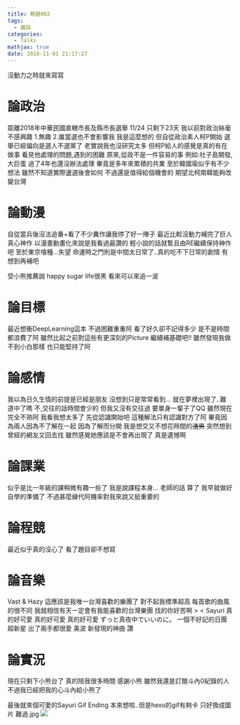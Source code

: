 ```yaml
---
title: 無題002
tags:
  - 雜談
categories:
  - Talks
mathjax: true
date: 2018-11-01 21:17:27
---
```


沒動力之時就來寫寫

<!--more-->

# 論政治

距離2018年中華民國直轄市長及縣市長選舉 11/24 只剩下23天
我以前對政治絲毫不感興趣 1.無趣 2.誰當選也不會影響我 我是這麼想的
但自從政治素人柯P開始 選舉已經偏向是選人不選黨了 老實說我也沒研究太多 但柯P給人的感覺是真的有在做事
看見他處理的問題,遇到的困難 原來,從政不是一件容易的事 例如:社子島開發,大巨蛋 過了4年也還沒辦法處理 畢竟是多年來累積的共業
至於韓國瑜似乎有不少想法 雖然不知道實際盪選後會如何 不過還是值得給個機會的
期望北柯南韓能夠改變台灣

# 論動漫
自從當兵後沒法追番+看了不少糞作讓我停了好一陣子 最近比較沒動力補完了巨人 真心神作
以漫畫動畫化來說是我看過最讚的 輕小說的話就暫且由RE繼續保持神作吧
至於東京喰種...失望 命運時之門則是中間太日常了..真的吃不下日常的劇情 有想到再補吧

受小熊推薦說 happy sugar life很黑 看來可以來追一波

# 論目標

最近想衝DeepLearning這本 不過困難重重阿 看了好久卻不記得多少 是不是時間都浪費了阿
雖然比起之前對這些有更深刻的Picture 繼續補基礎吧!!
雖然發現我做不到小白那樣 也只能堅持了阿



# 論感情
我以為日久生情的前提是已經是朋友 沒想到只是常常看到...
就在夢裡出現了..難道中了嗎 不,交往的話時間會少的 但我又沒有交往過 要單身一輩子了QQ
雖然現在完全不熟阿 我看我想太多了 先從認識開始吧
這種解法只有認識對方了阿 畢竟因為兩人因為不了解在一起 因為了解而分開
我是想交又不想花時間的~~渣男~~
突然想到曾經的網友又回去找 雖然感覺她應該是不會再出現了 真是遺憾啊


# 論課業
似乎是比一年級的課稍微有趣一些了 我是說課程本身... 老師的話 算了 我早就做好自學的準備了
不過甚麼線代阿機率對我來說又挺重要的
# 論程競
最近似乎真的沒心了 看了題目卻不想寫

# 論音樂
Vast & Hazy 這應該是我唯一台灣喜歡的樂團了 對不起我標準超高
每首歌的曲風的很不同 我就相信有天一定會有我能喜歡的台灣樂團 找的你好苦啊 > <
Sayuri 真的好可愛 真的好可愛 真的好可愛
ずっと真夜中でいいのに。 一個不好記的日團超新星 出了兩手都很愛
美波 新發現的神曲 讚

# 論實況
現在只剩下小熊台了 真的陪我很多時間 感謝小熊 雖然我還是訂閱斗內0紀錄的人 不過我已經把我的心斗內給小熊了


最後就來個可愛的Sayuri Gif Ending 本來想啦..但是hexo的gif有夠卡 只好換成圖片 難過.jpg
![](https://i.imgur.com/NpTU05a.jpg)
